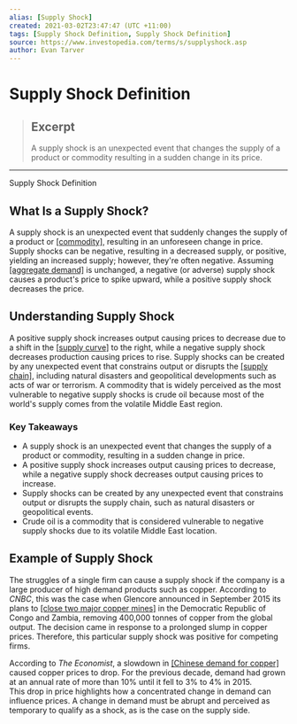```yaml
---
alias: [Supply Shock]
created: 2021-03-02T23:47:47 (UTC +11:00)
tags: [Supply Shock Definition, Supply Shock Definition]
source: https://www.investopedia.com/terms/s/supplyshock.asp
author: Evan Tarver
---
```


# Supply Shock Definition

> ## Excerpt
> A supply shock is an unexpected event that changes the supply of a product or commodity resulting in a sudden change in its price.

---

Supply Shock Definition
## What Is a Supply Shock?

A supply shock is an unexpected event that suddenly changes the supply of a product or [[commodity]](https://www.investopedia.com/terms/c/commodity.asp), resulting in an unforeseen change in price. Supply shocks can be negative, resulting in a decreased supply, or positive, yielding an increased supply; however, they're often negative. Assuming [[aggregate demand]](https://www.investopedia.com/terms/a/aggregatedemand.asp) is unchanged, a negative (or adverse) supply shock causes a product's price to spike upward, while a positive supply shock decreases the price.

## Understanding Supply Shock

A positive supply shock increases output causing prices to decrease due to a shift in the [[supply curve]](https://www.investopedia.com/terms/s/supply-curve.asp) to the right, while a negative supply shock decreases production causing prices to rise. Supply shocks can be created by any unexpected event that constrains output or disrupts the [[supply chain]](https://www.investopedia.com/terms/s/supplychain.asp), including natural disasters and geopolitical developments such as acts of war or terrorism. A commodity that is widely perceived as the most vulnerable to negative supply shocks is crude oil because most of the world's supply comes from the volatile Middle East region.

### Key Takeaways

-   A supply shock is an unexpected event that changes the supply of a product or commodity, resulting in a sudden change in price.
-   A positive supply shock increases output causing prices to decrease, while a negative supply shock decreases output causing prices to increase.
-   Supply shocks can be created by any unexpected event that constrains output or disrupts the supply chain, such as natural disasters or geopolitical events.
-   Crude oil is a commodity that is considered vulnerable to negative supply shocks due to its volatile Middle East location.

## Example of Supply Shock

The struggles of a single firm can cause a supply shock if the company is a large producer of high demand products such as copper. According to _CNBC_, this was the case when Glencore announced in September 2015 its plans to [[close two major copper mines]](https://www.cnbc.com/2015/10/08/glencore-cuts-zinc-ouput-by-500000-tonnes-shutters-aussie-mines.html) in the Democratic Republic of Congo and Zambia, removing 400,000 tonnes of copper from the global output. The decision came in response to a prolonged slump in copper prices. Therefore, this particular supply shock was positive for competing firms.

According to _The Economist_, a slowdown in [[Chinese demand for copper]](https://www.economist.com/finance-and-economics/2015/10/01/red-scare) caused copper prices to drop. For the previous decade, demand had grown at an annual rate of more than 10% until it fell to 3% to 4% in 2015. This drop in price highlights how a concentrated change in demand can influence prices. A change in demand must be abrupt and perceived as temporary to qualify as a shock, as is the case on the supply side.
